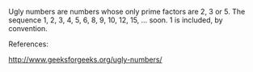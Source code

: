 
Ugly numbers are numbers whose only prime factors are 2, 3 or 5. The sequence 1, 2, 3, 4, 5, 6, 8, 9, 10, 12, 15, … soon.
1 is included, by convention.

References:

http://www.geeksforgeeks.org/ugly-numbers/
